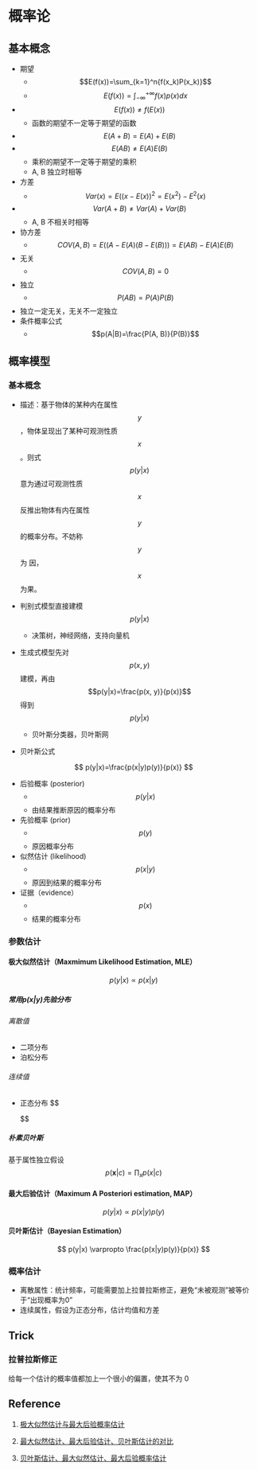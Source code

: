 # 概率论

## 基本概念

* 期望
  * $$E(f(x))=\sum_{k=1}^n{f(x_k)P(x_k)}$$
  * $$E(f(x))=\int_{-\infty}^{+\infty}{f(x)p(x)dx}$$
* $$E(f(x)) \ne f(E(x))$$
  * 函数的期望不一定等于期望的函数
* $$E(A + B) = E(A) + E(B)​$$
* $$E(AB) \ne E(A)E(B)$$
  - 乘积的期望不一定等于期望的乘积
  -  A, B 独立时相等
* 方差
  * $$Var(x) = E((x - E(x))^2 = E(x^2) - E^2(x)$$
* $$Var(A + B) \ne Var(A) + Var(B)​$$
  * A, B 不相关时相等
* 协方差
  * $$COV(A, B) = E((A - E(A)(B-E(B))) = E(AB) - E(A)E(B)$$
* 无关
  * $$COV(A, B) = 0​$$
* 独立
  * $$P(AB) = P(A)P(B)​$$
* 独立一定无关，无关不一定独立
* 条件概率公式
  * $$p(A|B)=\frac{P(A, B)}{P(B)}$$

## 概率模型

### 基本概念

* 描述：基于物体的某种内在属性 $$y​$$，物体呈现出了某种可观测性质 $$x​$$。则式 $$p(y|x)​$$ 意为通过可观测性质 $$x​$$ 反推出物体有内在属性 $$y​$$ 的概率分布。不妨称 $$y​$$ 为 因，$$x​$$ 为果。
* 判别式模型直接建模 $$p(y|x)$$
  * 决策树，神经网络，支持向量机
* 生成式模型先对 $$p(x,y)$$ 建模，再由 $$p(y|x)=\frac{p(x, y)}{p(x)}$$ 得到 $$p(y|x)$$
  * 贝叶斯分类器，贝叶斯网

* 贝叶斯公式

$$
p(y|x)=\frac{p(x|y)p(y)}{p(x)}
$$

* 后验概率 (posterior)
  * $$p(y|x)$$ 
  *  由结果推断原因的概率分布
* 先验概率 (prior)
  * $$p(y)$$
  * 原因概率分布
* 似然估计 (likelihood)
  * $$p(x|y)$$
  * 原因到结果的概率分布
* 证据（evidence）
  * $$p(x)$$
  * 结果的概率分布

### 参数估计

#### 极大似然估计（Maxmimum Likelihood Estimation, MLE）

$$
p(y|x) \varpropto p(x|y)
$$

##### 常用$p(x|y)$先验分布

###### 离散值

* 二项分布
* 泊松分布

###### 连续值

* 正态分布
  $$
  
  $$
  

##### 朴素贝叶斯

基于属性独立假设
$$
p(\boldsymbol{x}|c)=\prod_{x}p(x|c)
$$

#### 最大后验估计（Maximum A Posteriori estimation, MAP）

$$
p(y|x) \varpropto p(x|y)p(y)
$$

#### 贝叶斯估计（Bayesian Estimation）

$$
p(y|x) \varpropto \frac{p(x|y)p(y)}{p(x)}
$$

### 概率估计

* 离散属性：统计频率，可能需要加上拉普拉斯修正，避免“未被观测”被等价于“出现概率为0”
* 连续属性，假设为正态分布，估计均值和方差

## Trick

### 拉普拉斯修正

给每一个估计的概率值都加上一个很小的偏置，使其不为 0

## Reference

1. [极大似然估计与最大后验概率估计](https://zhuanlan.zhihu.com/p/40024110)

2. [最大似然估计、最大后验估计、贝叶斯估计的对比](https://www.cnblogs.com/jiangxinyang/p/9378535.html)

3. [贝叶斯估计、最大似然估计、最大后验概率估计](http://noahsnail.com/2018/05/17/2018-05-17-%E8%B4%9D%E5%8F%B6%E6%96%AF%E4%BC%B0%E8%AE%A1%E3%80%81%E6%9C%80%E5%A4%A7%E4%BC%BC%E7%84%B6%E4%BC%B0%E8%AE%A1%E3%80%81%E6%9C%80%E5%A4%A7%E5%90%8E%E9%AA%8C%E6%A6%82%E7%8E%87%E4%BC%B0%E8%AE%A1/)

